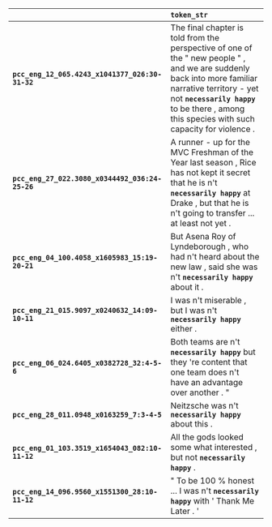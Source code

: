|                                                 | `token_str`                                                                                                                                                                                                                                          |
|:------------------------------------------------|:-----------------------------------------------------------------------------------------------------------------------------------------------------------------------------------------------------------------------------------------------------|
| **`pcc_eng_12_065.4243_x1041377_026:30-31-32`** | The final chapter is told from the perspective of one of the " new people " , and we are suddenly back into more familiar narrative territory - yet not __``necessarily happy``__ to be there , among this species with such capacity for violence . |
| **`pcc_eng_27_022.3080_x0344492_036:24-25-26`** | A runner - up for the MVC Freshman of the Year last season , Rice has not kept it secret that he is n't __``necessarily happy``__ at Drake , but that he is n't going to transfer ... at least not yet .                                             |
| **`pcc_eng_04_100.4058_x1605983_15:19-20-21`**  | But Asena Roy of Lyndeborough , who had n't heard about the new law , said she was n't __``necessarily happy``__ about it .                                                                                                                          |
| **`pcc_eng_21_015.9097_x0240632_14:09-10-11`**  | I was n't miserable , but I was n't __``necessarily happy``__ either .                                                                                                                                                                               |
| **`pcc_eng_06_024.6405_x0382728_32:4-5-6`**     | Both teams are n't __``necessarily happy``__ but they 're content that one team does n't have an advantage over another . "                                                                                                                          |
| **`pcc_eng_28_011.0948_x0163259_7:3-4-5`**      | Neitzsche was n't __``necessarily happy``__ about this .                                                                                                                                                                                             |
| **`pcc_eng_01_103.3519_x1654043_082:10-11-12`** | All the gods looked some what interested , but not __``necessarily happy``__ .                                                                                                                                                                       |
| **`pcc_eng_14_096.9560_x1551300_28:10-11-12`**  | " To be 100 % honest ... I was n't __``necessarily happy``__ with ' Thank Me Later . '                                                                                                                                                               |